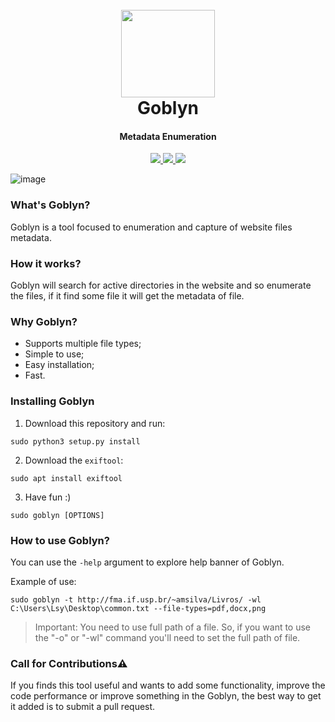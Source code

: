 
<h1 align="center">
  <br>
  <a href="https://github.com/loseys/Goblyn"><img src="https://user-images.githubusercontent.com/61597947/130886015-52e6f5a6-bf78-42bd-bda7-5f862faf2de8.png" width=150 height=140 lt="Goblyn"></a>
  <br>
  Goblyn
  <br>
</h1>

<h4 align="center">Metadata Enumeration</h4>

<p align="center">
  <a href="https://github.com/loseys/Goblyn/">
    <img src="https://img.shields.io/badge/platform-Windows%20%7C%20Linux-yellow">
  </a>
  <a href="https://github.com/loseys/Goblyn/">
    <img src="https://img.shields.io/badge/version-v0.1-red">
  </a>
  <a href="https://github.com/loseys/Goblyn/">
      <img src="https://img.shields.io/badge/python-3.9-green.svg">
  </a>
</p>

![image](https://user-images.githubusercontent.com/61597947/130886515-1cc1291b-0aac-4ca4-82ec-e500215e4775.png)


### What's Goblyn?

Goblyn is a tool focused to enumeration and capture of website files metadata.

### How it works?

Goblyn will search for active directories in the website and so enumerate the files, if it find some file it will get the metadata of file.

### Why Goblyn?

- Supports multiple file types;
- Simple to use;
- Easy installation;
- Fast.

### Installing Goblyn


1. Download this repository and run:
```
sudo python3 setup.py install
```

2. Download the `exiftool`:
```
sudo apt install exiftool
```

3. Have fun :)

```
sudo goblyn [OPTIONS]
```

### How to use Goblyn?

You can use the `-help` argument to explore help banner of Goblyn.

Example of use:

```
sudo goblyn -t http://fma.if.usp.br/~amsilva/Livros/ -wl C:\Users\Lsy\Desktop\common.txt --file-types=pdf,docx,png
```
> Important: You need to use full path of a file. So, if you want to use the "-o" or "-wl" command you'll need to set the full path of file.
### Call for Contributions⚠️

If you finds this tool useful and wants to add some functionality, improve the code performance or improve something in the Goblyn, the best way to get it added is to submit a pull request. 
